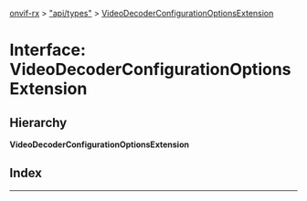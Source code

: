 [onvif-rx](../README.md) > ["api/types"](../modules/_api_types_.md) > [VideoDecoderConfigurationOptionsExtension](../interfaces/_api_types_.videodecoderconfigurationoptionsextension.md)

# Interface: VideoDecoderConfigurationOptionsExtension

## Hierarchy

**VideoDecoderConfigurationOptionsExtension**

## Index

---

